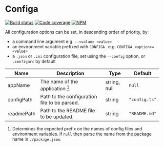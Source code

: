 # Configa

[![Build status](https://travis-ci.org/stencila/configa.svg?branch=master)](https://travis-ci.org/stencila/configa)
[![Code coverage](https://codecov.io/gh/stencila/configa/branch/master/graph/badge.svg)](https://codecov.io/gh/stencila/configa)
[![NPM](https://img.shields.io/npm/v/@stencila/configa.svg?style=flat)](https://www.npmjs.com/package/@stencila/configa)

<!-- CONFIGA-USAGE-BEGIN -->
All configuration options can be set, in descending order of priority, by:

- a command line argument e.g. `--<value> <value>`
- an environment variable prefixed with `CONFIGA_` e.g. `CONFIGA_<option>=<value>`
- a `.json` or `.ini` configuration file, set using the `--config` option, or `.configarc` by default
<!-- CONFIGA-USAGE-END -->

<!-- CONFIGA-TABLE-BEGIN -->
| Name       | Description                                                             | Type         | Default       |
| ---------- | ----------------------------------------------------------------------- | ------------ | ------------- |
| appName    | The name of the application.<a href="#appName-details"><sup>1</sup></a> | string, null | `null`        |
| configPath | Path to the configuration file to be parsed.                            | string       | `"config.ts"` |
| readmePath | Path to the README file to be updated.                                  | string       | `"README.md"` |


1. <a id="appName-details"></a>Determines the expected prefix on the names of
config files and environment variables.
If `null` then parse the name from the
package name in `./package.json`.

<!-- CONFIGA-TABLE-END -->
